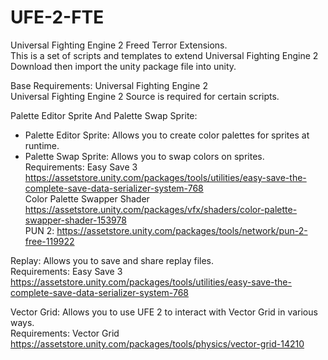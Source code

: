 # UFE-2-FTE
Universal Fighting Engine 2 Freed Terror Extensions.<br>
This is a set of scripts and templates to extend Universal Fighting Engine 2<br>
Download then import the unity package file into unity.<br>

Base Requirements: Universal Fighting Engine 2<br>
Universal Fighting Engine 2 Source is required for certain scripts.<br>

Palette Editor Sprite And Palette Swap Sprite:<br>
- Palette Editor Sprite: Allows you to create color palettes for sprites at runtime.<br>
- Palette Swap Sprite: Allows you to swap colors on sprites.<br>
Requirements: Easy Save 3 https://assetstore.unity.com/packages/tools/utilities/easy-save-the-complete-save-data-serializer-system-768<br>
Color Palette Swapper Shader https://assetstore.unity.com/packages/vfx/shaders/color-palette-swapper-shader-153978<br>
PUN 2: https://assetstore.unity.com/packages/tools/network/pun-2-free-119922<br>

Replay: Allows you to save and share replay files.<br>
Requirements: Easy Save 3 https://assetstore.unity.com/packages/tools/utilities/easy-save-the-complete-save-data-serializer-system-768<br>

Vector Grid: Allows you to use UFE 2 to interact with Vector Grid in various ways.<br>
Requirements: Vector Grid https://assetstore.unity.com/packages/tools/physics/vector-grid-14210<br>
